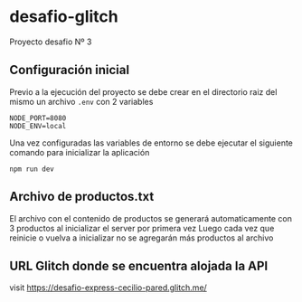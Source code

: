 # desafio-glitch
Proyecto desafio Nº 3
## Configuración inicial

Previo a la ejecución del proyecto se debe crear en el directorio raiz del mismo un archivo `.env` con 2 variables 
```
NODE_PORT=8080
NODE_ENV=local
```
Una vez configuradas las variables de entorno se debe ejecutar el siguiente comando para inicializar la aplicación

```
npm run dev
```

## Archivo de productos.txt

El archivo con el contenido de productos se generará automaticamente con 3 productos al inicializar el server por primera vez
Luego cada vez que reinicie o vuelva a inicializar no se agregarán más productos al archivo

## URL Glitch donde se encuentra alojada la API

visit https://desafio-express-cecilio-pared.glitch.me/

